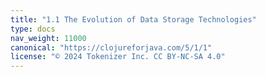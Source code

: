 ```yaml
---
title: "1.1 The Evolution of Data Storage Technologies"
type: docs
nav_weight: 11000
canonical: "https://clojureforjava.com/5/1/1"
license: "© 2024 Tokenizer Inc. CC BY-NC-SA 4.0"
---
```

